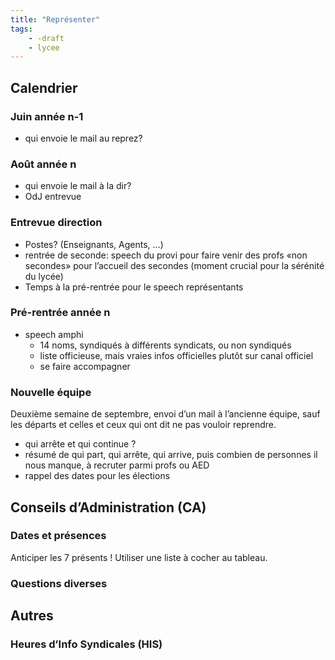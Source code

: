```yaml
---
title: "Représenter"
tags:
    - -draft
    - lycee
---
```


## Calendrier

### Juin année n-1

- qui envoie le mail au reprez?

### Août année n

- qui envoie le mail à la dir?
- OdJ entrevue

### Entrevue direction

- Postes? (Enseignants, Agents, …)
- rentrée de seconde: speech du provi pour faire venir des profs «non secondes» pour l’accueil des secondes (moment crucial pour la sérénité du lycée)
- Temps à la pré-rentrée pour le speech représentants

### Pré-rentrée année n

- speech amphi
    - 14 noms, syndiqués à différents syndicats, ou non syndiqués
    - liste officieuse, mais vraies infos officielles plutôt sur canal officiel
    - se faire accompagner

### Nouvelle équipe

Deuxième semaine de septembre, envoi d’un mail à l’ancienne équipe, sauf les départs et celles et ceux qui ont dit ne pas vouloir reprendre.

- qui arrête et qui continue ?
- résumé de qui part, qui arrête, qui arrive, puis combien de personnes il
  nous manque, à recruter parmi profs ou AED
- rappel des dates pour les élections

## Conseils d’Administration (CA)

### Dates et présences

Anticiper les 7 présents ! Utiliser une liste à cocher au tableau.

### Questions diverses

## Autres

### Heures d’Info Syndicales (HIS)

